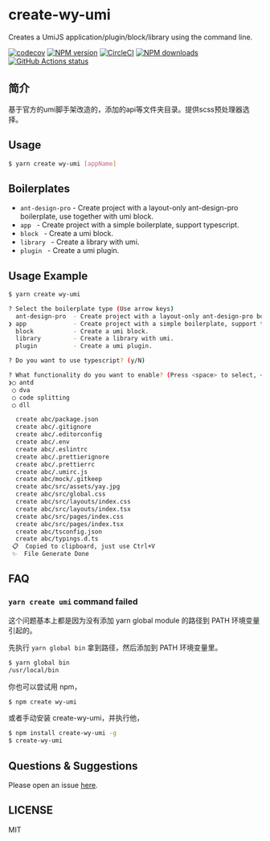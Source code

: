 # create-wy-umi

Creates a UmiJS application/plugin/block/library using the command line.

[![codecov](https://codecov.io/gh/umijs/create-umi/branch/master/graph/badge.svg)](https://codecov.io/gh/umijs/create-umi)
[![NPM version](https://img.shields.io/npm/v/create-umi.svg?style=flat)](https://npmjs.org/package/create-umi)
[![CircleCI](https://circleci.com/gh/umijs/create-umi/tree/master.svg?style=svg)](https://circleci.com/gh/umijs/create-umi/tree/master)
[![NPM downloads](http://img.shields.io/npm/dm/create-umi.svg?style=flat)](https://npmjs.org/package/create-umi)
[![GitHub Actions status](https://github.com/umijs/create-umi/workflows/Node%20CI/badge.svg)](https://github.com/umijs/create-umi)
## 简介
基于官方的umi脚手架改造的，添加的api等文件夹目录。提供scss预处理器选择。
## Usage

```bash
$ yarn create wy-umi [appName]
```

## Boilerplates

* `ant-design-pro` - Create project with a layout-only ant-design-pro boilerplate, use together with umi block.
* `app ` - Create project with a simple boilerplate, support typescript.
* `block ` - Create a umi block.
* `library ` - Create a library with umi.
* `plugin ` - Create a umi plugin.

## Usage Example

```bash
$ yarn create wy-umi

? Select the boilerplate type (Use arrow keys)
  ant-design-pro  - Create project with a layout-only ant-design-pro boilerplate, use together with umi block.
❯ app             - Create project with a simple boilerplate, support typescript.
  block           - Create a umi block.
  library         - Create a library with umi.
  plugin          - Create a umi plugin.

? Do you want to use typescript? (y/N)

? What functionality do you want to enable? (Press <space> to select, <a> to toggle all, <i> to invert selection)
❯◯ antd
 ◯ dva
 ◯ code splitting
 ◯ dll

  create abc/package.json
  create abc/.gitignore
  create abc/.editorconfig
  create abc/.env
  create abc/.eslintrc
  create abc/.prettierignore
  create abc/.prettierrc
  create abc/.umirc.js
  create abc/mock/.gitkeep
  create abc/src/assets/yay.jpg
  create abc/src/global.css
  create abc/src/layouts/index.css
  create abc/src/layouts/index.tsx
  create abc/src/pages/index.css
  create abc/src/pages/index.tsx
  create abc/tsconfig.json
  create abc/typings.d.ts
 📋  Copied to clipboard, just use Ctrl+V
 ✨  File Generate Done
```

## FAQ

### `yarn create umi` command failed

这个问题基本上都是因为没有添加 yarn global module 的路径到 PATH 环境变量引起的。

先执行 `yarn global bin` 拿到路径，然后添加到 PATH 环境变量里。

```bash
$ yarn global bin
/usr/local/bin
```

你也可以尝试用 npm，

```bash
$ npm create wy-umi
```

或者手动安装 create-wy-umi，并执行他，

```bash
$ npm install create-wy-umi -g
$ create-wy-umi
```

## Questions & Suggestions

Please open an issue [here](https://github.com/umijs/umi/issues?q=is%3Aissue+is%3Aopen+sort%3Aupdated-desc).

## LICENSE

MIT

